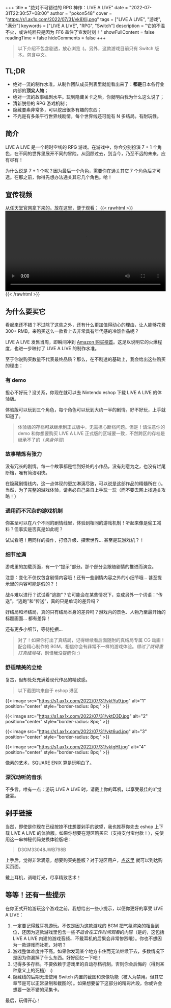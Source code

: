 +++
title = "绝对不可错过的 RPG 神作：LIVE A LIVE"
date = "2022-07-31T22:30:57+08:00"
author = "pokon548"
cover = "https://s1.ax1x.com/2022/07/31/vk8Xlj.png"
tags = ["LIVE A LIVE", "游戏", "满分"]
keywords = ["LIVE A LIVE", "RPG", "Switch"]
description = "它的不温不火，或许纯粹只是因为 FF6 盖住了宣发时刻！"
showFullContent = false
readingTime = false
hideComments = false
+++

> 以下介绍不包含剧透，放心浏览 :)。另外，这款游戏目前只有 Switch 版本。包含中文。

## TL;DR

- 绝对一流的制作水准。从制作团队成员列表里就能看出来了：**都是**日本各行业内部的**顶尖人物**；
- 绝对一流的故事编剧水平。玩到隐藏关卡之后，你就明白我为什么这么说了；
- 清新脱俗的 RPG 游戏机制；
- 隐藏要素非常多，可以挖出很多有趣的东西；
- 不光是有多条平行世界线剧情，每个世界线还可能有 N 多结局。有耐玩性。

## 简介

LIVE A LIVE 是一个跨时空线的 RPG 游戏。在游戏中，你会分别扮演 7 + 1 个角色，在不同的世界里展开不同的冒险。从回顾过去，到当今，乃至不远的未来，应有尽有！

为什么说是 7 + 1 个呢？因为最后一个角色，需要你在通关其它 7 个角色后才可选。在那之前，你得先想办法通关其它几个角色。哈！

## 宣传视频

从任天堂官网拿下来的。放在这里，便于观看：
{{< rawhtml >}}
<video width=100% controls src="https://share.pokon548.ink/api/raw/?path=/lfl.mp4">
</video>
{{< /rawhtml >}}

## 为什么要买它

看起来还不错？不过除了这些之外，还有什么更加值得动心的理由，让人能够花费 300+ RMB，来购买这么一款看上去非常具有年代感的冷饭作品呢？

LIVE A LIVE 发售当周，即瞬间冲到 [Amazon 购买榜首](https://www.famitsu.com/news/202207/28270100.html)。这足以说明它的火爆程度，也进一步映衬了 LIVE A LIVE 的制作水准。

至于你说购买数量不代表最终品质？那么，在不剧透的基础上，我会给出这些购买的理由：

### 有 demo
担心不好玩？没关系，你现在就可以去 Nintendo eshop 下载 LIVE A LIVE 的体验版。

体验版可以玩到三个角色，每个角色可以玩到大约一半的剧情。好不好玩，上手就知道了。

> 体验版的存档**可以**继承到正式版中，无需担心断档问题。但是！请注意你的 demo 和你想要购买 LIVE A LIVE 正式版的区域要一致，不然跨区的存档是继承不了的（*亲身体验*）

### 故事精炼有张力
没有冗长的剧情。每一个故事都是恰到好处的小作品，没有刻意为之，也没有烂尾断档，唯有简洁明快。

在隐藏剧情线内，这一点体现的更加淋漓尽致，可以说是这部作品的精髓所在 :)。当然，为了完整的游戏体验，请务必自己亲自上手玩一玩（而不要去网上找通关攻略！）

### 通用而不冗杂的游戏机制
你甚至可以在八个不同的剧情线里，体验到相同的游戏机制！听起来像是偷工减料？但事实是否真是如此呢？

试试看吧！用同样的操作，打怪升级、探索世界... 甚至是玩游戏机？！

### 细节拉满
游戏里的加载页面，有一个“提示”部分。那个部分会跟随剧情的推进而演变。

注意：变化不仅仅包含剧情内容哦！还有一些剧情内容之外的小细节哦... 甚至提示里的内容可能是假的？！

战斗难以进行？试试看“逃跑”？它可能会在某些情况下，变成另外一个词语：“传送”。“逃跑”和“传送”，真的只是单词的差异吗？

好结局和坏结局，真的只有结局本身的差异吗？游戏内的景色、人物乃至最开始的标题画面... 都有差异！

还有更多小细节，等待挖掘...

> 对了！如果你打出了真结局，记得继续看后面随附的真结局专属 CG 动画！配合精心制作的 BGM，相信你会有非常不一样的游戏体验。*错过了就得重打真结局咯*，别怪我没提醒你 :)

### 舒适精美的立绘
复古，但却处处充满着现代作品的精致感。
> 以下截图均来自于 eshop 港区

{{< image src="https://s1.ax1x.com/2022/07/31/vktYu9.jpg" alt="1" position="center" style="border-radius: 8px;" >}}

{{< image src="https://s1.ax1x.com/2022/07/31/vktD3D.jpg" alt="2" position="center" style="border-radius: 8px;" >}}

{{< image src="https://s1.ax1x.com/2022/07/31/vkt6ud.jpg" alt="3" position="center" style="border-radius: 8px;" >}}

{{< image src="https://s1.ax1x.com/2022/07/31/vktgHI.jpg" alt="4" position="center" style="border-radius: 8px;" >}}

像素的艺术，SQUARE ENIX 算是玩明白了。

### 深沉动听的音乐
不多言。唯有一点：游玩 LIVE A LIVE 时，请戴上你的耳机，以享受最佳的听觉盛宴。

## 剁手链接
当然，即使是你现在已经按捺不住想要剁手的欲望，我也推荐你先去 eshop 上下载 LIVE A LIVE 的体验版。如果你想要在港区购买它（支持支付宝付款！），先使用这一串神秘代码兑换体验版吧：

> D3GM33048JWB798B

上手后，觉得非常满意，想要购买完整版？对于港区用户，[点这里](https://store.nintendo.com.hk/70010000050944) 就可以到达购买页面。

戴上耳机，调暗灯光，尽享精致艺术！

## 等等！还有一些提示
在你正式开始游玩这个游戏之前，我想给出一些小提示，以便你更好的享受 LIVE A LIVE：

1. 一定要记得戴耳机游玩。不仅是因为这款游戏的 BGM 把气氛渲染的相当到位，还因为这款游戏里包含一些*不适合在工作时间观看*的内容（是的，这包括 LIVE A LIVE 内建的游戏音频... 不戴耳机的后果会非常惨烈哦）。你也不想因为一款游戏而社死，对吧？
2. 游戏整体难度并不高。如果你发现某个地方卡住而无法继续下去，多数情况下是因为你漏掉了什么东西。好好回忆一下吧！
3. 记得多多存档。不要依赖于游戏里的自动存档机制。否则你会后悔的（得到某种意义上的死档） :)
4. 隐藏线的后期无法使用 Switch 内置的截图和录像功能（被人为禁用。但其它章节是可以正常录制和截图的）。如果想要留下这部分的精彩片段，你或许会想要一张不错的采集卡。

最后，玩得开心！